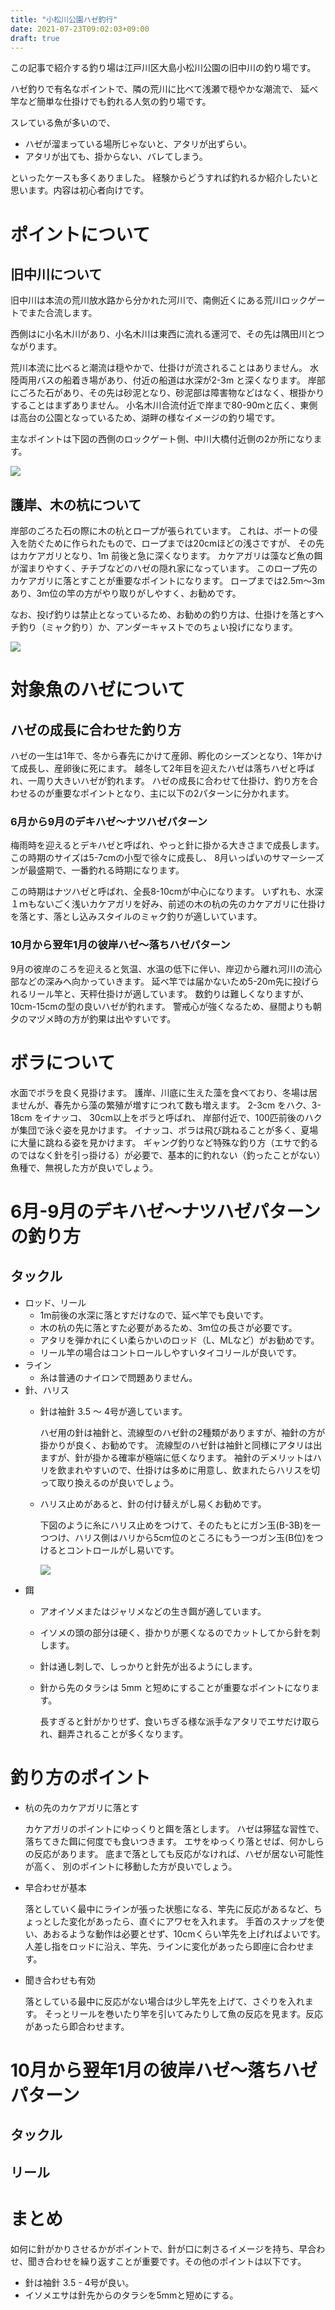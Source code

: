 ```yaml
---
title: "小松川公園ハゼ釣行"
date: 2021-07-23T09:02:03+09:00
draft: true
---
```


この記事で紹介する釣り場は江戸川区大島小松川公園の旧中川の釣り場です。

ハゼ釣りで有名なポイントで、隣の荒川に比べて浅瀬で穏やかな潮流で、
延べ竿など簡単な仕掛けでも釣れる人気の釣り場です。

スレている魚が多いので、

* ハゼが溜まっている場所じゃないと、アタリが出ずらい。
* アタリが出ても、掛からない、バレてしまう。
 
といったケースも多くありました。
経験からどうすれば釣れるか紹介したいと思います。内容は初心者向けです。

# ポイントについて

## 旧中川について

旧中川は本流の荒川放水路から分かれた河川で、南側近くにある荒川ロックゲートでまた合流します。

西側はに小名木川があり、小名木川は東西に流れる運河で、その先は隅田川とつながります。

荒川本流に比べると潮流は穏やかで、仕掛けが流されることはありません。
水陸両用バスの船着き場があり、付近の船道は水深が2-3m と深くなります。
岸部にごろた石があり、その先は砂泥となり、砂泥部は障害物などはなく、根掛かりすることはまずありません。
小名木川合流付近で岸まで80-90mと広く、東側は高台の公園となっているため、湖畔の様なイメージの釣り場です。

主なポイントは下図の西側のロックゲート側、中川大橋付近側の2か所になります。

![](2021-07-23-09-55-37.png)

## 護岸、木の杭について

岸部のごろた石の際に木の杭とロープが張られています。
これは、ボートの侵入を防ぐために作られたもので、ロープまでは20cmほどの浅さですが、
その先はカケアガリとなり、1m 前後と急に深くなります。
カケアガリは藻など魚の餌が溜まりやすく、チチブなどのハゼの隠れ家になっています。
このロープ先のカケアガリに落とすことが重要なポイントになります。
ロープまでは2.5m～3mあり、3m位の竿の方がやり取りがしやすく、お勧めです。

なお、投げ釣りは禁止となっているため、お勧めの釣り方は、仕掛けを落とすヘチ釣り（ミャク釣り）か、アンダーキャストでのちょい投げになります。

![](2021-07-23-16-55-57.png)

# 対象魚のハゼについて

## ハゼの成長に合わせた釣り方

ハゼの一生は1年で、冬から春先にかけて産卵、孵化のシーズンとなり、1年かけて成長し、産卵後に死にます。
越冬して2年目を迎えたハゼは落ちハゼと呼ばれ、一周り大きいハゼが釣れます。
ハゼの成長に合わせて仕掛け、釣り方を合わせるのが重要なポイントとなり、主に以下の2パターンに分かれます。

### 6月から9月のデキハゼ～ナツハゼパターン

梅雨時を迎えるとデキハゼと呼ばれ、やっと針に掛かる大きさまで成長します。
この時期のサイズは5-7cmの小型で徐々に成長し、
8月いっぱいのサマーシーズンが最盛期で、一番釣れる時期になります。

この時期はナツハゼと呼ばれ、全長8-10cmが中心になります。
いずれも、水深１ｍもないごく浅いカケアガリを好み、前述の木の杭の先のカケアガリに仕掛けを落とす、落とし込みスタイルのミャク釣りが適しいています。

### 10月から翌年1月の彼岸ハゼ～落ちハゼパターン

9月の彼岸のころを迎えると気温、水温の低下に伴い、岸辺から離れ河川の流心部などの深みへ向かっていきます。
延べ竿では届かないため5-20m先に投げられるリール竿と、天秤仕掛けが適しています。
数釣りは難しくなりますが、10cm-15cmの型の良いハゼが釣れます。
警戒心が強くなるため、昼間よりも朝夕のマヅメ時の方が釣果は出やすいです。

# ボラについて

水面でボラを良く見掛けます。
護岸、川底に生えた藻を食べており、冬場は居ませんが、春先から藻の繁殖が増すにつれて数も増えます。
2-3cm をハク、3-18cm をイナッコ、 30cm以上をボラと呼ばれ、
岸部付近で、100匹前後のハクが集団で泳ぐ姿を見かけます。
イナッコ、ボラは飛び跳ねることが多く、夏場に大量に跳ねる姿を見かけます。
ギャング釣りなど特殊な釣り方（エサで釣るのではなく針を引っ掛ける）が必要で、基本的に釣れない（釣ったことがない）魚種で、無視した方が良いでしょう。


# 6月-9月のデキハゼ～ナツハゼパターンの釣り方

## タックル

* ロッド、リール
  * 1m前後の水深に落とすだけなので、延べ竿でも良いです。
  * 木の杭の先に落とすた必要があるため、3m位の長さが必要です。
  * アタリを弾かれにくい柔らかいのロッド（L、MLなど）がお勧めです。
  * リール竿の場合はコントロールしやすいタイコリールが良いです。
* ライン
  * 糸は普通のナイロンで問題ありません。
* 針、ハリス
  * 針は袖針 3.5 ～ 4号が適しています。

      ハゼ用の針は袖針と、流線型のハゼ針の2種類がありますが、袖針の方が掛かりが良く、お勧めです。
      流線型のハゼ針は袖針と同様にアタリは出ますが、針が掛かる確率が極端に低くなります。
      袖針のデメリットはハリを飲まれやすいので、仕掛けは多めに用意し、飲まれたらハリスを切って取り換えるのが良いでしょう。
  * ハリス止めがあると、針の付け替えがし易くお勧めです。
  
    下図のように糸にハリス止めをつけて、そのたもとにガン玉(B-3B)を一つつけ、ハリス側はハリから5cm位のところにもう一つガン玉(B位)をつけるとコントロールがし易いです。

      ![](2021-07-23-10-37-11.png)
* 餌
  * アオイソメまたはジャリメなどの生き餌が適しています。
  * イソメの頭の部分は硬く、掛かりが悪くなるのでカットしてから針を刺します。
  * 針は通し刺しで、しっかりと針先が出るようにします。
  * 針から先のタラシは 5mm と短めにすることが重要なポイントになります。

    長すぎると針がかりせず、食いちぎる様な派手なアタリでエサだけ取られ、翻弄されることが多くなります。

# 釣り方のポイント

* 杭の先のカケアガリに落とす

  カケアガリのポイントにゆっくりと餌を落とします。
  ハゼは獰猛な習性で、落ちてきた餌に何度でも食いつきます。
  エサをゆっくり落とせば、何かしらの反応があります。
  底まで落としても反応がなければ、ハゼが居ない可能性が高く、
  別のポイントに移動した方が良いでしょう。

* 早合わせが基本

  落としていく最中にラインが張った状態になる、竿先に反応があるなど、ちょっとした変化があったら、直ぐにアワセを入れます。
  手首のスナップを使い、あおるような動作は必要とせず、10cmくらい竿先を上げればよいです。
  人差し指をロッドに沿え、竿先、ラインに変化があったら即座に合わせます。

* 聞き合わせも有効

  落としている最中に反応がない場合は少し竿先を上げて、さぐりを入れます。
  そっとリールを巻いたり竿を引いてみたりして魚の反応を見ます。反応があったら即合わせます。




# 10月から翌年1月の彼岸ハゼ～落ちハゼパターン

## タックル

## リール

# まとめ

如何に針がかりさせるかがポイントで、針が口に刺さるイメージを持ち、早合わせ、聞き合わせを繰り返すことが重要です。その他のポイントは以下です。

* 針は袖針 3.5 - 4号が良い。
* イソメエサは針先からのタラシを5mmと短めにする。
